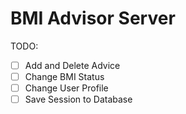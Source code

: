 # BMI Advisor Server

TODO:

* [ ] Add and Delete Advice
* [ ] Change BMI Status
* [ ] Change User Profile
* [ ] Save Session to Database
